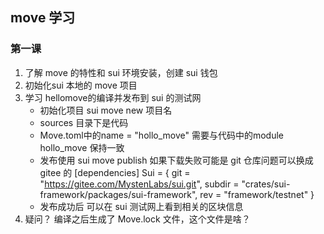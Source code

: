 ## move 学习
### 第一课
1. 了解 move 的特性和 sui 环境安装，创建 sui 钱包
2. 初始化sui 本地的 move 项目
3. 学习 hellomove的编译并发布到 sui 的测试网
   - 初始化项目 sui move new 项目名
   - sources 目录下是代码
   - Move.toml中的name = "hollo_move" 需要与代码中的module hollo_move  保持一致
   - 发布使用 sui move  publish  如果下载失败可能是 git 仓库问题可以换成 gitee 的 [dependencies]
     Sui = { git = "https://gitee.com/MystenLabs/sui.git", subdir = "crates/sui-framework/packages/sui-framework", rev = "framework/testnet" }
   - 发布成功后 可以在 sui 测试网上看到相关的区块信息
4. 疑问？ 编译之后生成了 Move.lock 文件，这个文件是啥？